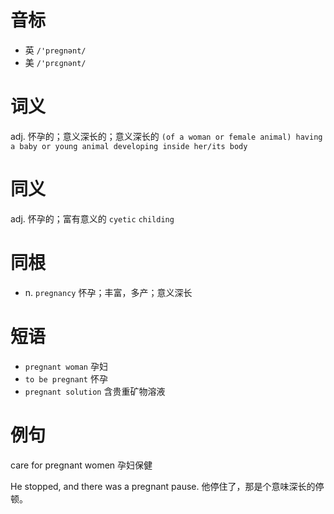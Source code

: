 # 音标

- 英 `/'pregnənt/`
- 美 `/'prɛɡnənt/`

# 词义

adj. 怀孕的；意义深长的；意义深长的
`(of a woman or female animal) having a baby or young animal developing inside her/its body`

# 同义

adj. 怀孕的；富有意义的
`cyetic` `childing`

# 同根

- n. `pregnancy` 怀孕；丰富，多产；意义深长

# 短语

- `pregnant woman` 孕妇
- `to be pregnant` 怀孕
- `pregnant solution` 含贵重矿物溶液

# 例句

care for pregnant women
孕妇保健

He stopped, and there was a pregnant pause.
他停住了，那是个意味深长的停顿。


